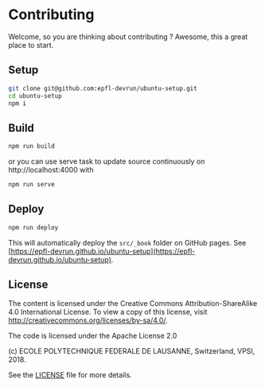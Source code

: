 Contributing
============

Welcome, so you are thinking about contributing ?
Awesome, this a great place to start.

Setup
-----

```bash
git clone git@github.com:epfl-devrun/ubuntu-setup.git
cd ubuntu-setup
npm i
```

Build
-----

```bash
npm run build
```

or you can use serve task to update source continuously on
http://localhost:4000 with

```bash
npm run serve
```

Deploy
------

```bash
npm run deploy
```

This will automatically deploy the `src/_book` folder on GitHub pages.
See [https://epfl-devrun.github.io/ubuntu-setup](https://epfl-devrun.github.io/ubuntu-setup).

License
-------

The content is licensed under the Creative Commons Attribution-ShareAlike 4.0
International License. To view a copy of this license, visit
http://creativecommons.org/licenses/by-sa/4.0/.


The code is licensed under the Apache License 2.0

(c) ECOLE POLYTECHNIQUE FEDERALE DE LAUSANNE, Switzerland, VPSI, 2018.

See the [LICENSE](LICENSE) file for more details.
